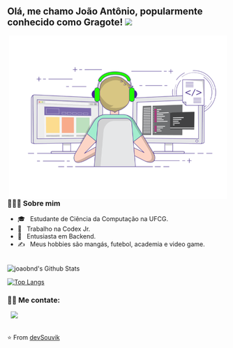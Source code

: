<h2> Olá, me chamo João Antônio, popularmente conhecido como Gragote! <img src="https://github.com/souvikguria98/souvikguria98/blob/master/Hi.gif" width="25"></h2>
<img align="right" alt="GIF" src="https://raw.githubusercontent.com/devSouvik/devSouvik/master/gif3.gif" width="500"/>

<h3> 👨🏻‍💻 Sobre mim </h3>

- 🎓 &nbsp; Estudante de Ciência da Computação na UFCG.
- 💼 &nbsp; Trabalho na Codex Jr.
- 🌱 &nbsp; Entusiasta em Backend.
- ✍️  &nbsp; Meus hobbies são mangás, futebol, academia e video game.


<br>

<img align="center" src="https://github-readme-stats.vercel.app/api?username=joaobnd&include_all_commits=true&count_private=true&show_icons=true&line_height=20&title_color=7A7ADB&icon_color=2234AE&text_color=D3D3D3&bg_color=0,000000,130F40" alt="joaobnd's Github Stats">

</br>

[![Top Langs](https://github-readme-stats.vercel.app/api/top-langs/?username=joaobnd&layout=compact&text_color=daf7dc&bg_color=151515)](https://github.com/devSouvik/github-readme-stats)


<h3> 🤝🏻 Me contate: </h3>

<p align="center">
 
&nbsp; <a href="https://www.instagram.com/joaoanton.io" target="_blank" rel="noopener noreferrer"><img src="https://img.icons8.com/plasticine/100/000000/instagram-new.png" width="50" /></a>  
&nbsp; <a href="https://www.linkedin.com/in/joaoantoniobandeira/" target="_blank" rel="noopener noreferrer"><img   width="50" /></a>
</p>

⭐️ From [devSouvik](https://github.com/devSouvik)
